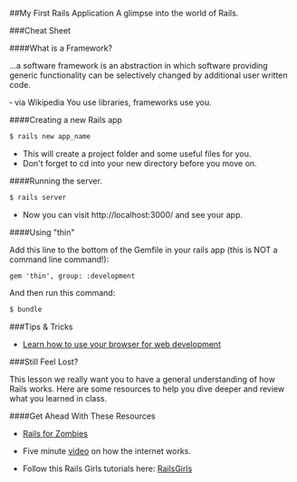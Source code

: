 ##My First Rails Application
A glimpse into the world of Rails.

###Cheat Sheet

####What is a Framework?


...a software framework is an abstraction in which software providing generic functionality can be selectively changed by additional user written code.

&dash; via Wikipedia
You use libraries, frameworks use you.

####Creating a new Rails app

```bash
$ rails new app_name
```

*   This will create a project folder and some useful files for you. 
*   Don't forget to cd into your new directory before you move on.

####Running the server.

```bash
$ rails server
```

* Now you can visit http://localhost:3000/ and see your app.

####Using "thin"

Add this line to the bottom of the Gemfile in your rails app (this is NOT a command line command!):

```
gem 'thin', group: :development
```

And then run this command:
```bash
$ bundle
```

###Tips & Tricks

* [Learn how to use your browser for web development](http://discover-devtools.codeschool.com/)

###Still Feel Lost? 

This lesson we really want you to have a general understanding of how Rails works. Here are some resources to help you dive deeper and review what you learned in class. 

####Get Ahead With These Resources

* [Rails for Zombies](https://www.codeschool.com/courses/rails-for-zombies-redux)

* Five minute [video](http://www.youtube.com/watch?v=7_LPdttKXPc) on how the internet works.

* Follow this Rails Girls tutorials here: [RailsGirls](http://guides.railsgirls.com/app)
